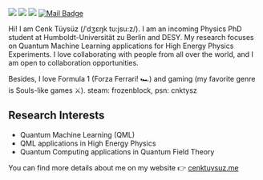 [![](https://img.shields.io/badge/Twitter-%231DA1F2.svg?&style=?style=plastic&logo=appveyor&logo=twitter&logoColor=white)](https://twitter.com/cenk_tuysuz)
[![](https://img.shields.io/badge/Google%20Scholar-%2312100E.svg?&style=?style=plastic&logo=appveyor&logo=google-scholar&logoColor=white)](https://scholar.google.com.tr/citations?user=NSEK9ssAAAAJ&hl=en)
[![](https://img.shields.io/badge/LinkedIn-%230077B5.svg?&style=?style=plastic&logo=appveyor&logo=linkedin&logoColor=white)](https://www.linkedin.com/in/cenk-tuysuz/)
[![Mail Badge](https://img.shields.io/badge/Contact%20Me-c14438?style=?style=plastic&logo=appveyor&logo=gmail&logoColor=white&link=mailto:cenktuysuz@gmail.com)](mailto:cenktuysuz@gmail.com)

Hi! I am Cenk Tüysüz (/ˈdʒɛŋk tu:jsu:z/). I am an incoming Physics PhD student at Humboldt-Universität zu Berlin and DESY. My research focuses on Quantum Machine Learning applications for High Energy Physics Experiments. I love collaborating with people from all over the world, and I am open to collaboration opportunities.

Besides, I love Formula 1 (Forza Ferrari! 🏎️) and gaming (my favorite genre is Souls-like games ⚔️). steam: frozenblock, psn: cnktysz

## Research Interests

* Quantum Machine Learning (QML)
* QML applications in High Energy Physics
* Quantum Computing applications in Quantum Field Theory

You can find more details about me on my website 👉 [cenktuysuz.me](https://cnktysz.github.io/)


